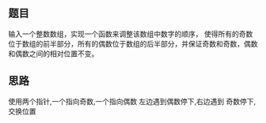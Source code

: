 ## 题目
输入一个整数数组，实现一个函数来调整该数组中数字的顺序，
使得所有的奇数位于数组的前半部分，所有的偶数位于数组的后半部分，并保证奇数和奇数，偶数和偶数之间的相对位置不变。

## 思路
使用两个指针,一个指向奇数,一个指向偶数 左边遇到偶数停下,右边遇到 奇数停下,交换位置